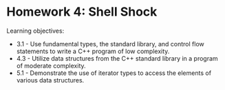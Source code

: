 # Homework 4: Shell Shock

Learning objectives:
* 3.1 - Use fundamental types, the standard library, and control flow statements to write a C++ program of low complexity.
* 4.3 - Utilize data structures from the C++ standard library in a program of moderate complexity.
* 5.1 - Demonstrate the use of iterator types to access the elements of various data structures.
